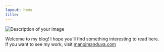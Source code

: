 ```yaml
---
layout: home
title: 
---
```


![Description of your image](/assets/images/mirror.png)

Welcome to my blog! I hope you'll find something interesting to read here.<br>
If you want to see my work, visit <a href="https://manojmanduva.com" > manojmanduva.com</a>
